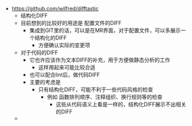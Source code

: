 - https://github.com/wilfred/difftastic
	- 结构化DIFF
	- 目前想到的比较好的用途是 配置文件的DIFF
		- 集成到GIT里的话，可以是在MR界面，对于配置文件，可以多展示一个结构化的DIFF
			- 方便确认实际的变更项
	- 对于代码的DIFF
		- 它也许应该作为文本DIFF的补充，用于方便做静态分析的工作
			- 这样用起来可能比较合适
		- 也可以配合lint后，做代码DIFF
		- 主要的考虑是
			- 只有结构化DIFF，可能不利于一些代码风格的检查
				- 例如 函数排列顺序、注释组织、换行规则等的检查
					- 这些从代码语义上看是一样的，结构化DIFF展示不出相关的DIFF
	-